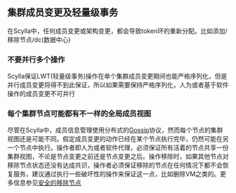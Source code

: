 ## 集群成员变更及轻量级事务
在Scylla中，任何成员变更或架构变更，都会导致token环的重新分配。比如添加/移除节点/dc(数据中心)

### 不要并行多个操作
Scylla保证LWT(轻量级事务)操作在单个集群成员变更期间也能严格序列化，但是并行成员变更将得不到此保证，所以如果需要保持严格序列化，人为或者基于软件操作的成员变更不可并行

### 每个集群节点可能都有不一样的全局成员视图
尽管在Scylla中，成员信息管理使用分布式的[Gossip](https://opensource.docs.scylladb.com/stable/kb/gossip.html)协议，然而每个节点的集群视图还是可能不同。假定成员变更的动作已经在某个节点执行完毕，仍然可能在另一个节点中执行。操作者即人为或者软件代理，必须保证所有活着的节点共享一份集群视图，不论是节点变更之前还是节点变更之后。操作移除时，如果其他节点对移除节点状态还没有达成共识，操作者必须保证移除的节点在任何情况下都不会恢复服务，建议通过执行一些破坏性的操作来保证这一点，比如删除VM之类的。更多信息参见[安全的移除节点](https://opensource.docs.scylladb.com/stable/operating-scylla/procedures/cluster-management/remove-node.html)